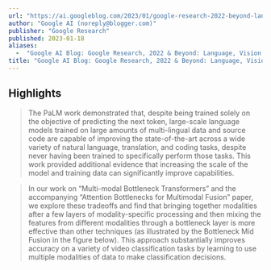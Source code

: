 ```yaml
---
url: "https://ai.googleblog.com/2023/01/google-research-2022-beyond-language.html"
author: "Google AI (noreply@blogger.com)"
publisher: "Google Research"
published: 2023-01-18
aliases:
  -  "Google AI Blog: Google Research, 2022 & Beyond: Language, Vision and Generative Models"
title: "Google AI Blog: Google Research, 2022 & Beyond: Language, Vision and Generative Models"
---
```


## Highlights
> The PaLM work demonstrated that, despite being trained solely on the objective of predicting the next token, large-scale language models trained on large amounts of multi-lingual data and source code are capable of improving the state-of-the-art across a wide variety of natural language, translation, and coding tasks, despite never having been trained to specifically perform those tasks. This work provided additional evidence that increasing the scale of the model and training data can significantly improve capabilities.

> In our work on “Multi-modal Bottleneck Transformers” and the accompanying “Attention Bottlenecks for Multimodal Fusion” paper, we explore these tradeoffs and find that bringing together modalities after a few layers of modality-specific processing and then mixing the features from different modalities through a bottleneck layer is more effective than other techniques (as illustrated by the Bottleneck Mid Fusion in the figure below). This approach substantially improves accuracy on a variety of video classification tasks by learning to use multiple modalities of data to make classification decisions.

